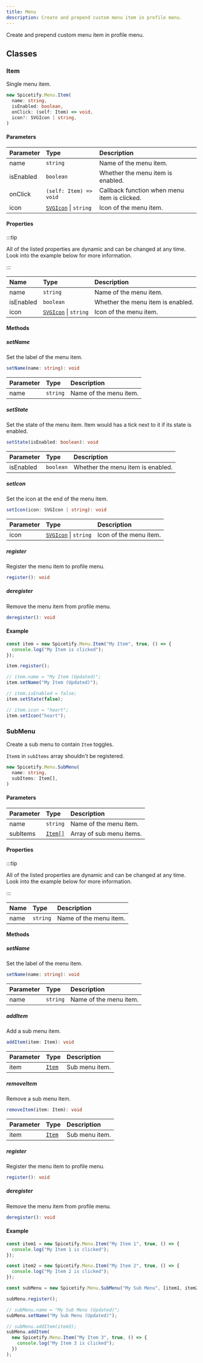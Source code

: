 ```yaml
---
title: Menu
description: Create and prepend custom menu item in profile menu.
---
```


Create and prepend custom menu item in profile menu.

## Classes

### Item

Single menu item.

```ts
new Spicetify.Menu.Item(
  name: string,
  isEnabled: boolean,
  onClick: (self: Item) => void,
  icon?: SVGIcon | string,
)
```

#### Parameters

| Parameter | Type | Description |
| :--- | :--- | :--- |
| name | `string` | Name of the menu item. |
| isEnabled | `boolean` | Whether the menu item is enabled. |
| onClick | `(self: Item) => void` | Callback function when menu item is clicked. |
| icon | [`SVGIcon`](/docs/development/api-wrapper/types/svgicon) &#124; `string` | Icon of the menu item. |

#### Properties

:::tip

All of the listed properties are dynamic and can be changed at any time. Look into the example below for more information.

:::

| Name | Type | Description |
| :--- | :--- | :--- |
| name | `string` | Name of the menu item. |
| isEnabled | `boolean` | Whether the menu item is enabled. |
| icon | [`SVGIcon`](/docs/development/api-wrapper/types/svgicon) &#124; `string` | Icon of the menu item. |

#### Methods

##### setName

Set the label of the menu item.

```ts
setName(name: string): void
```

| Parameter | Type | Description |
| :--- | :--- | :--- |
| name | `string` | Name of the menu item. |

##### setState

Set the state of the menu item. Item would has a tick next to it if its state is enabled.

```ts
setState(isEnabled: boolean): void
```

| Parameter | Type | Description |
| :--- | :--- | :--- |
| isEnabled | `boolean` | Whether the menu item is enabled. |

##### setIcon

Set the icon at the end of the menu item.

```ts
setIcon(icon: SVGIcon | string): void
```

| Parameter | Type | Description |
| :--- | :--- | :--- |
| icon | [`SVGIcon`](/docs/development/api-wrapper/types/svgicon) &#124; `string` | Icon of the menu item. |

##### register

Register the menu item to profile menu.

```ts
register(): void
```

##### deregister

Remove the menu item from profile menu.

```ts
deregister(): void
```

#### Example

```ts
const item = new Spicetify.Menu.Item("My Item", true, () => {
  console.log("My Item is clicked");
});

item.register();

// item.name = "My Item (Updated)";
item.setName("My Item (Updated)");

// item.isEnabled = false;
item.setState(false);

// item.icon = "heart";
item.setIcon("heart");
```

### SubMenu

Create a sub menu to contain `Item` toggles.

`Item`s in `subItems` array shouldn't be registered.

```ts
new Spicetify.Menu.SubMenu(
  name: string,
  subItems: Item[],
)
```

#### Parameters

| Parameter | Type | Description |
| :--- | :--- | :--- |
| name | `string` | Name of the menu item. |
| subItems | [`Item[]`](/docs/development/api-wrapper/classes/menu#item) | Array of sub menu items. |

#### Properties

:::tip

All of the listed properties are dynamic and can be changed at any time. Look into the example below for more information.

:::

| Name | Type | Description |
| :--- | :--- | :--- |
| name | `string` | Name of the menu item. |

#### Methods

##### setName

Set the label of the menu item.

```ts
setName(name: string): void
```

| Parameter | Type | Description |
| :--- | :--- | :--- |
| name | `string` | Name of the menu item. |

##### addItem

Add a sub menu item.

```ts
addItem(item: Item): void
```

| Parameter | Type | Description |
| :--- | :--- | :--- |
| item | [`Item`](/docs/development/api-wrapper/classes/menu#item) | Sub menu item. |

##### removeItem

Remove a sub menu item.

```ts
removeItem(item: Item): void
```

| Parameter | Type | Description |
| :--- | :--- | :--- |
| item | [`Item`](/docs/development/api-wrapper/classes/menu#item) | Sub menu item. |

##### register

Register the menu item to profile menu.

```ts
register(): void
```

##### deregister

Remove the menu item from profile menu.

```ts
deregister(): void
```

#### Example

```ts
const item1 = new Spicetify.Menu.Item("My Item 1", true, () => {
  console.log("My Item 1 is clicked");
});

const item2 = new Spicetify.Menu.Item("My Item 2", true, () => {
  console.log("My Item 2 is clicked");
});

const subMenu = new Spicetify.Menu.SubMenu("My Sub Menu", [item1, item2]);

subMenu.register();

// subMenu.name = "My Sub Menu (Updated)";
subMenu.setName("My Sub Menu (Updated)");

// subMenu.addItem(item3);
subMenu.addItem(
  new Spicetify.Menu.Item("My Item 3", true, () => {
    console.log("My Item 3 is clicked");
  })
);
```